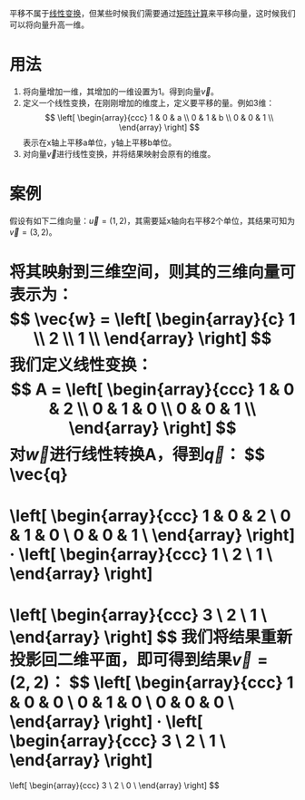 平移不属于[线性变换](线性变换.md)，但某些时候我们需要通过[矩阵计算](矩阵计算.md)来平移向量，这时候我们可以将向量升高一维。

# 用法
1. 将向量增加一维，其增加的一维设置为1。得到向量$\vec{v}$。
2. 定义一个线性变换，在刚刚增加的维度上，定义要平移的量。例如3维：
$$
\left[
  \begin{array}{ccc}
    1 & 0 & a \\
    0 & 1 & b \\
    0 & 0 & 1 \\
  \end{array}
\right]
$$
表示在x轴上平移a单位，y轴上平移b单位。
3. 对向量$\vec{v}$进行线性变换，并将结果映射会原有的维度。


# 案例
假设有如下二维向量：$\vec{u} = (1,2)$，其需要延x轴向右平移2个单位，其结果可知为$\vec{v} = (3,2)$。

将其映射到三维空间，则其的三维向量可表示为：
$$
\vec{w} = 
\left[
  \begin{array}{c}
    1 \\
    2 \\
    1 \\
  \end{array}
\right]
$$
我们定义线性变换：
$$
A = 
\left[
  \begin{array}{ccc}
    1 & 0 & 2 \\
    0 & 1 & 0 \\
    0 & 0 & 1 \\
  \end{array}
\right]
$$
对$\vec{w}$进行线性转换A，得到$\vec{q}$：
$$
\vec{q} 
= 
\left[
  \begin{array}{ccc}
    1 & 0 & 2 \\
    0 & 1 & 0 \\
    0 & 0 & 1 \\
  \end{array}
\right]
· 
\left[
  \begin{array}{ccc}
    1 \\
    2 \\
    1 \\
  \end{array}
\right]
= 
\left[
  \begin{array}{ccc}
    3 \\
    2 \\
    1 \\
  \end{array}
\right]
$$
我们将结果重新投影回二维平面，即可得到结果$\vec{v} = (2,2)$：
$$
\left[
  \begin{array}{ccc}
    1 & 0 & 0 \\
    0 & 1 & 0 \\
    0 & 0 & 0 \\
  \end{array}
\right]
·
\left[
  \begin{array}{ccc}
    3 \\
    2 \\
    1 \\
  \end{array}
\right]
=
\left[
  \begin{array}{ccc}
    3 \\
    2 \\
    0 \\
  \end{array}
\right]
$$
